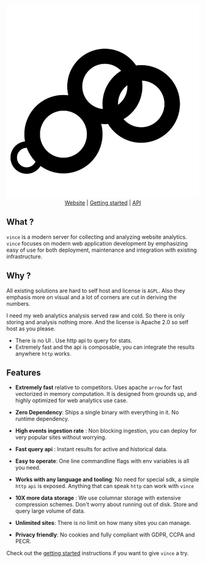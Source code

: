 
<p align="center">
    <img src="./logo.svg" alt="Vince Logo" />
    <br>
    <a href="https://vinceanalytics.com/">Website</a> |
    <a href="https://vinceanalytics.com/#getting-started">Getting started</a> |
    <a href="https://vinceanalytics.com/#stats-api">API</a>
</p>


## What ?

`vince` is a modern server for collecting and analyzing website analytics. `vince` focuses on modern web application development by emphasizing easy of use for both deployment, maintenance and integration with existing infrastructure.

## Why ?

All existing solutions are hard to self host and license is `AGPL`. Also they emphasis more on visual and a lot of corners are cut in deriving the numbers.

I need my web analytics analysis served raw and cold. So there is only storing and analysis nothing more. And the license is Apache 2.0 so self host as you please. 

- There is no UI . Use http api to query for stats.
- Extremely fast and the api is composable, you can integrate the results anywhere `http` works.


## Features

- **Extremely fast** relative to competitors. Uses apache `arrow` for fast vectorized in memory computation. It is designed from grounds up, and highly optimized for web analytics use case.

- **Zero Dependency**: Ships a single binary with everything in it. No runtime dependency.

- **High events ingestion rate** : Non blocking ingestion, you can deploy for very popular sites without worrying.

- **Fast query api** : Instant results for active and historical data.

- **Easy to operate**: One line commandline flags with env variables is all you need.

- **Works with any language and tooling**: No need for special sdk, a simple `http` `api` is exposed. Anything that can speak `http` can work with `vince`

- **10X more data storage** : We use columnar storage with extensive compression schemes. Don't worry about running out of disk. Store and query large volume of data.

- **Unlimited sites**: There is no limit on how many sites you can manage.

- **Privacy friendly**: No cookies and fully compliant with GDPR, CCPA and PECR.


Check out the [getting started](https://vinceanalytics.com/#getting-started) instructions if you want to give `vince` a try.